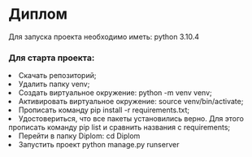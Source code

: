 # Диплом
Для запуска проекта необходимо иметь: python 3.10.4 </br>
<h3>Для старта проекта:</br></h3>
  <li> Скачать репозиторий;
  <li>Удалить папку venv;
  <li>Создать виртуальное окружение: python -m venv venv;
  <li>Активировать виртуальное окружение: source venv/bin/activate;
  <li>Прописать команду pip install -r requirements.txt;
  <li>Удостовериться, что все пакеты установились верно. Для этого прописать команду pip list и сравнить названия с requirements;
  <li>Перейти в папку Diplom: cd Diplom
  <li>Запустить проект python manage.py runserver
